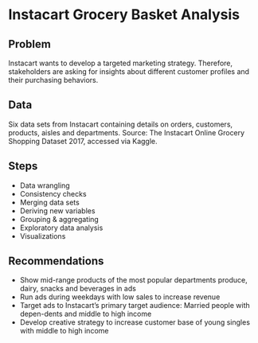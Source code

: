 # Instacart Grocery Basket Analysis

## Problem
Instacart wants to develop a targeted marketing strategy. Therefore, stakeholders are asking for insights about different customer profiles and their purchasing behaviors.

## Data
Six data sets from Instacart containing details on orders, customers, products, aisles and departments. 
Source: The Instacart Online Grocery Shopping Dataset 2017, accessed via Kaggle.

## Steps
* Data wrangling
* Consistency checks
* Merging data sets
* Deriving new variables
* Grouping & aggregating
* Exploratory data analysis
* Visualizations

## Recommendations
* Show mid-range products of the most popular departments produce, dairy, snacks and beverages in ads
* Run ads during weekdays with low sales to increase revenue 
* Target ads to Instacart’s primary target audience:  Married people with depen-dents and middle to high income 
* Develop creative strategy to  increase customer base of young singles with middle to high income
